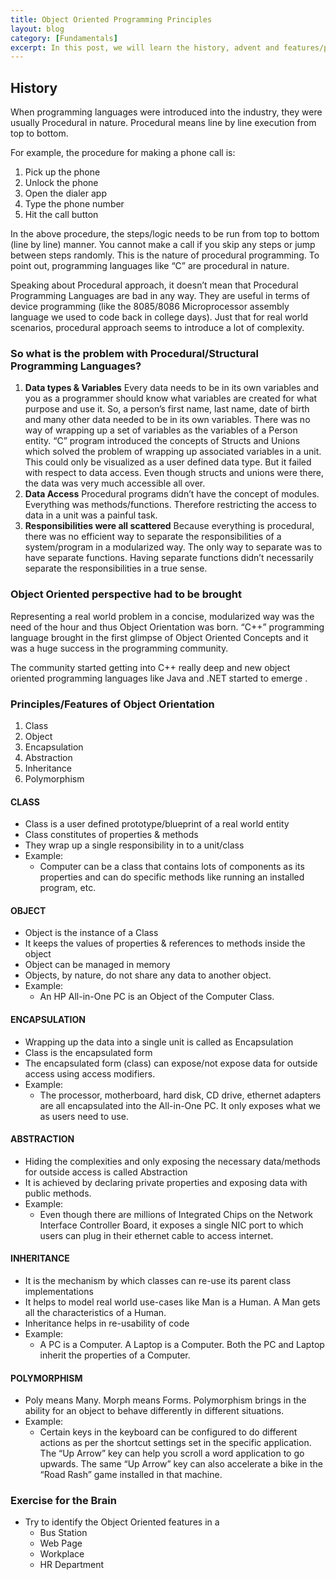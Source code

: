 ```yaml
---
title: Object Oriented Programming Principles
layout: blog
category: [Fundamentals]
excerpt: In this post, we will learn the history, advent and features/principles of Object Oriented Programming Principles (OOPS). As an aspiring developer/senior developer/architect, you need to very well understand these principles and apply it to real world problems.
---
```


## History

When programming languages were introduced into the industry, they were usually Procedural in nature. Procedural means line by line execution from top to bottom.

For example, the procedure for making a phone call is:

1. Pick up the phone
2. Unlock the phone
3. Open the dialer app
4. Type the phone number
5. Hit the call button

In the above procedure, the steps/logic needs to be run from top to bottom (line by line) manner. You cannot make a call if you skip any steps or jump between steps randomly. This is the nature of procedural programming. To point out, programming languages like “C” are procedural in nature.

Speaking about Procedural approach, it doesn’t mean that Procedural Programming Languages are bad in any way. They are useful in terms of device programming (like the 8085/8086 Microprocessor assembly language we used to code back in college days). Just that for real world scenarios, procedural approach seems to introduce a lot of complexity.

### So what is the problem with Procedural/Structural Programming Languages?

1. **Data types & Variables**
   Every data needs to be in its own variables and you as a programmer should know what variables are created for what purpose and use it. So, a person’s first name, last name, date of birth and many other data needed to be in its own variables. There was no way of wrapping up a set of variables as the variables of a Person entity. “C” program introduced the concepts of Structs and Unions which solved the problem of wrapping up associated variables in a unit. This could only be visualized as a user defined data type. But it failed with respect to data access. Even though structs and unions were there, the data was very much accessible all over.
2. **Data Access**
   Procedural programs didn’t have the concept of modules. Everything was methods/functions. Therefore restricting the access to data in a unit was a painful task.
3. **Responsibilities were all scattered**
   Because everything is procedural, there was no efficient way to separate the responsibilities of a system/program in a modularized way. The only way to separate was to have separate functions. Having separate functions didn’t necessarily separate the responsibilities in a true sense.

### Object Oriented perspective had to be brought

Representing a real world problem in a concise, modularized way was the need of the hour and thus Object Orientation was born. “C++” programming language brought in the first glimpse of Object Oriented Concepts and it was a huge success in the programming community.

The community started getting into C++ really deep and new object oriented programming languages like Java and .NET started to emerge .

### Principles/Features of Object Orientation

1. Class
2. Object
3. Encapsulation
4. Abstraction
5. Inheritance
6. Polymorphism

#### CLASS

- Class is a user defined prototype/blueprint of a real world entity
- Class constitutes of properties & methods
- They wrap up a single responsibility in to a unit/class
- Example:
  - Computer can be a class that contains lots of components as its properties and can do specific methods like running an installed program, etc.

#### OBJECT

- Object is the instance of a Class
- It keeps the values of properties & references to methods inside the object
- Object can be managed in memory
- Objects, by nature, do not share any data to another object.
- Example:
  - An HP All-in-One PC is an Object of the Computer Class.

#### ENCAPSULATION

- Wrapping up the data into a single unit is called as Encapsulation
- Class is the encapsulated form
- The encapsulated form (class) can expose/not expose data for outside access using access modifiers.
- Example:
  - The processor, motherboard, hard disk, CD drive, ethernet adapters are all encapsulated into the All-in-One PC. It only exposes what we as users need to use.

#### ABSTRACTION

- Hiding the complexities and only exposing the necessary data/methods for outside access is called Abstraction
- It is achieved by declaring private properties and exposing data with public methods.
- Example:
  - Even though there are millions of Integrated Chips on the Network Interface Controller Board, it exposes a single NIC port to which users can plug in their ethernet cable to access internet.

#### INHERITANCE

- It is the mechanism by which classes can re-use its parent class implementations
- It helps to model real world use-cases like Man is a Human. A Man gets all the characteristics of a Human.
- Inheritance helps in re-usability of code
- Example:
  - A PC is a Computer. A Laptop is a Computer. Both the PC and Laptop inherit the properties of a Computer.

#### POLYMORPHISM

- Poly means Many. Morph means Forms. Polymorphism brings in the ability for an object to behave differently in different situations.
- Example:
  - Certain keys in the keyboard can be configured to do different actions as per the shortcut settings set in the specific application. The “Up Arrow” key can help you scroll a word application to go upwards. The same “Up Arrow” key can also accelerate a bike in the “Road Rash” game installed in that machine.

### Exercise for the Brain

- Try to identify the Object Oriented features in a
  - Bus Station
  - Web Page
  - Workplace
  - HR Department

